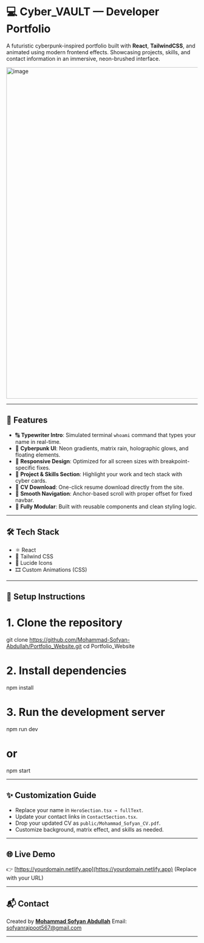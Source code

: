 # 💻 Cyber_VAULT — Developer Portfolio

A futuristic cyberpunk-inspired portfolio built with **React**, **TailwindCSS**, and animated using modern frontend effects. Showcasing projects, skills, and contact information in an immersive, neon-brushed interface.

<img width="1512" height="871" alt="image" src="https://github.com/user-attachments/assets/ad0521dc-641a-4c75-adf0-2564300fb6b4" />


---

## 🚀 Features

- 🔠 **Typewriter Intro**: Simulated terminal `whoami` command that types your name in real-time.
- 🌌 **Cyberpunk UI**: Neon gradients, matrix rain, holographic glows, and floating elements.
- 📱 **Responsive Design**: Optimized for all screen sizes with breakpoint-specific fixes.
- 🧠 **Project & Skills Section**: Highlight your work and tech stack with cyber cards.
- 📄 **CV Download**: One-click resume download directly from the site.
- 📡 **Smooth Navigation**: Anchor-based scroll with proper offset for fixed navbar.
- 🧬 **Fully Modular**: Built with reusable components and clean styling logic.

---

## 🛠️ Tech Stack

- ⚛️ React
- 🎨 Tailwind CSS
- 🧩 Lucide Icons
- 🎞️ Custom Animations (CSS)

---


## 🔧 Setup Instructions


# 1. Clone the repository
git clone https://github.com/Mohammad-Sofyan-Abdullah/Portfolio_Website.git
cd Portfolio_Website

# 2. Install dependencies
npm install

# 3. Run the development server
npm run dev
# or
npm start


---


## ✨ Customization Guide

* Replace your name in `HeroSection.tsx → fullText`.
* Update your contact links in `ContactSection.tsx`.
* Drop your updated CV as `public/Mohammad_Sofyan_CV.pdf`.
* Customize background, matrix effect, and skills as needed.

---

## 🌐 Live Demo

👉 [https://yourdomain.netlify.app](https://yourdomain.netlify.app) (Replace with your URL)

---

## 📬 Contact

Created by [**Mohammad Sofyan Abdullah**](https://www.linkedin.com/in/mohd-sofyan-abdullah)
Email: [sofyanrajpoot567@gmail.com](mailto:sofyanrajpoot567@gmail.com)

---
